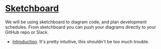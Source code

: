 # [Sketchboard](https://sketchboard.io)

We will be using sketchboard to diagram code, and plan development schedules. From sketchboard you can push your diagrams directly to your GitHub repo or Slack.

* [Introduction](https://m.sketchboard.io/introducing-sketchboard-69d142ea935).  It's pretty intuitive, this shouldn't be too much trouble.

